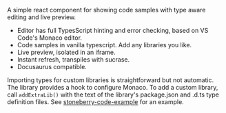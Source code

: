 A simple react component for showing code samples with type aware editing and live preview.

* Editor has full TypesScript hinting and error checking, based on VS Code's Monaco editor.
* Code samples in vanilla typescript. Add any libraries you like.
* Live preview, isolated in an iframe.
* Instant refresh, transpiles with sucrase.
* Docusaurus compatible.

Importing types for custom libraries is straightforward but not automatic.
The library provides a hook to configure Monaco. To add a custom library,
call `addExtraLib()` with the text of the library's package.json 
and .d.ts type definition files. See [stoneberry-code-example][] for an example. 

[stoneberry-code-example]: https://github.com/mighdoll/stoneberry-code-example/tree/main/src/StoneberryExample.tsx
